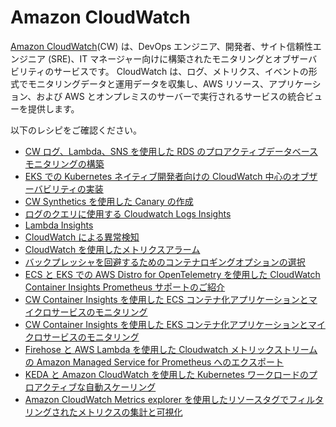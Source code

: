 # Amazon CloudWatch

[Amazon CloudWatch][cw-main](CW) は、DevOps エンジニア、開発者、サイト信頼性エンジニア (SRE)、IT マネージャー向けに構築されたモニタリングとオブザーバビリティのサービスです。
CloudWatch は、ログ、メトリクス、イベントの形式でモニタリングデータと運用データを収集し、AWS リソース、アプリケーション、および AWS とオンプレミスのサーバーで実行されるサービスの統合ビューを提供します。

以下のレシピをご確認ください。

- [CW ログ、Lambda、SNS を使用した RDS のプロアクティブデータベースモニタリングの構築][rds-cw]
- [EKS での Kubernetes ネイティブ開発者向けの CloudWatch 中心のオブザーバビリティの実装][swa-eks-cw]  
- [CW Synthetics を使用した Canary の作成][cw-synths]
- [ログのクエリに使用する Cloudwatch Logs Insights][cw-logsi]
- [Lambda Insights][cw-lambda]
- [CloudWatch による異常検知][cw-am]
- [CloudWatch を使用したメトリクスアラーム][cw-alarms]
- [バックプレッシャを回避するためのコンテナロギングオプションの選択][cw-fluentbit]
- [ECS と EKS での AWS Distro for OpenTelemetry を使用した CloudWatch Container Insights Prometheus サポートのご紹介][cwci-adot]  
- [CW Container Insights を使用した ECS コンテナ化アプリケーションとマイクロサービスのモニタリング][cwci-ecs]
- [CW Container Insights を使用した EKS コンテナ化アプリケーションとマイクロサービスのモニタリング][cwci-eks]
- [Firehose と AWS Lambda を使用した Cloudwatch メトリックストリームの Amazon Managed Service for Prometheus へのエクスポート](recipes/lambda-cw-metrics-go-amp.md)
- [KEDA と Amazon CloudWatch を使用した Kubernetes ワークロードのプロアクティブな自動スケーリング][cw-keda-eks-scaling]  
- [Amazon CloudWatch Metrics explorer を使用したリソースタグでフィルタリングされたメトリクスの集計と可視化][metrics-explorer-filter-by-tags]

[cw-main]: https://aws.amazon.com/cloudwatch/
[rds-cw]: https://aws.amazon.com/blogs/database/build-proactive-database-monitoring-for-amazon-rds-with-amazon-cloudwatch-logs-aws-lambda-and-amazon-sns/
[swa-eks-cw]: https://aws.amazon.com/blogs/opensource/implementing-cloudwatch-centric-observability-for-kubernetes-native-developers-in-amazon-elastic-kubernetes-service/  
[cw-synths]: https://observability.workshop.aws/en/synthetics.html
[cw-logsi]: https://observability.workshop.aws/en/logsinsights.html
[cw-lambda]: https://observability.workshop.aws/en/logsinsights.html
[cw-am]: https://observability.workshop.aws/en/anomalydetection.html
[cw-alarms]: https://observability.workshop.aws/en/alarms/_mericalarm.html
[cw-fluentbit]: https://aws.amazon.com/blogs/containers/choosing-container-logging-options-to-avoid-backpressure/
[cwci-adot]: https://aws.amazon.com/blogs/containers/introducing-cloudwatch-container-insights-prometheus-support-with-aws-distro-for-opentelemetry-on-amazon-ecs-and-amazon-eks/  
[cwci-ecs]: https://observability.workshop.aws/en/containerinsights/ecs.html
[cwci-eks]: https://observability.workshop.aws/en/containerinsights/eks.html
[cw-keda-eks-scaling]: https://aws.amazon.com/blogs/mt/proactive-autoscaling-of-kubernetes-workloads-with-keda-using-metrics-ingested-into-amazon-cloudwatch/  
[metrics-explorer-filter-by-tags]: recipes/metrics-explorer-filter-by-tags.md
